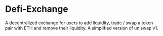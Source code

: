 # Defi-Exchange
A decentralized exchange for users to add liquidity, trade / swap a token pair with ETH and remove their liquidity. A simplified version of uniswap v1.